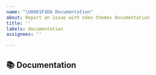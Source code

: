 ```yaml
---
name: "\U0001F4DA Documentation"
about: Report an issue with ndev-themes documentation
title: ''
labels: documentation
assignees: ''

---
```


## 📚 Documentation
<!-- A clear and concise description of the documentation that needs to be created/updated -->
